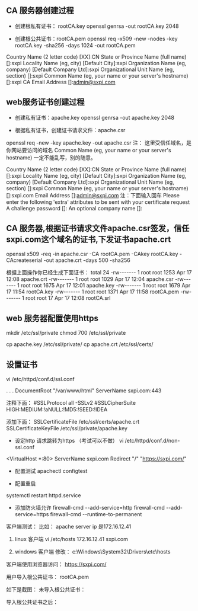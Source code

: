 ## CA 服务器创建过程
+ 创建根私有证书： rootCA.key
openssl genrsa -out rootCA.key 2048

+ 创建根公共证书：rootCA.pem
openssl req -x509 -new -nodes -key rootCA.key -sha256 -days 1024 -out rootCA.pem


Country Name (2 letter code) [XX]:CN
State or Province Name (full name) []:sxpi
Locality Name (eg, city) [Default City]:sxpi 
Organization Name (eg, company) [Default Company Ltd]:sxpi
Organizational Unit Name (eg, section) []:sxpi
Common Name (eg, your name or your server's hostname) []:sxpi CA
Email Address []:admin@sxpi.com


## web服务证书创建过程

+ 创建私有证书：apache.key
openssl genrsa -out apache.key 2048

+ 根据私有证书，创建证书请求文件：apache.csr

openssl req -new -key apache.key -out apache.csr
注： 这里受信任域名，是你网站要访问的域名
Common Name (eg, your name or your server's hostname)
一定不能乱写，别的随意。

Country Name (2 letter code) [XX]:CN
State or Province Name (full name) []:sxpi
Locality Name (eg, city) [Default City]:sxpi
Organization Name (eg, company) [Default Company Ltd]:sxpi
Organizational Unit Name (eg, section) []:sxpi
Common Name (eg, your name or your server's hostname) []:sxpi.com
Email Address []:admin@sxpi.com
注：下面输入回车
Please enter the following 'extra' attributes
to be sent with your certificate request
A challenge password []:
An optional company name []:

## CA 服务器,根据证书请求文件apache.csr签发，信任sxpi.com这个域名的证书,下发证书apache.crt

openssl x509 -req -in apache.csr -CA rootCA.pem -CAkey rootCA.key -CAcreateserial -out apache.crt -days 500 -sha256


根据上面操作你已经生成下面证书：
total 24
-rw------- 1 root root 1253 Apr 17 12:08 apache.crt
-rw------- 1 root root 1029 Apr 17 12:04 apache.csr
-rw------- 1 root root 1675 Apr 17 12:01 apache.key
-rw------- 1 root root 1679 Apr 17 11:54 rootCA.key
-rw------- 1 root root 1371 Apr 17 11:58 rootCA.pem
-rw------- 1 root root   17 Apr 17 12:08 rootCA.srl

## web 服务器配置使用https
mkdir /etc/ssl/private
chmod 700 /etc/ssl/private

cp apache.key /etc/ssl/private/
cp apache.crt /etc/ssl/certs/

## 设置证书
vi /etc/httpd/conf.d/ssl.conf

<VirtualHost _default_:443>
. . .
DocumentRoot "/var/www/html"
ServerName sxpi.com:443


注释下面：
#SSLProtocol all -SSLv2
#SSLCipherSuite HIGH:MEDIUM:!aNULL:!MD5:!SEED:!IDEA

添加下面：
SSLCertificateFile /etc/ssl/certs/apache.crt
SSLCertificateKeyFile /etc/ssl/private/apache.key


+ 设定http 请求跳转为https （考试可以不做）
vi /etc/httpd/conf.d/non-ssl.conf

<VirtualHost *:80>
        ServerName sxpi.com
        Redirect "/" "https://sxpi.com/"
</VirtualHost>


+ 配置测试
apachectl configtest

+ 配置重启

systemctl restart httpd.service

+  添加防火墙允许
firewall-cmd --add-service=http
firewall-cmd --add-service=https
firewall-cmd --runtime-to-permanent



客户端测试：
比如： 
apache server ip 是172.16.12.41

1. linux 客户端
vi /etc/hosts
172.16.12.41 sxpi.com


2. windows 客户端
修改：
c:\Windows\System32\Drivers\etc\hosts


客户端使用浏览器访问：
https://sxpi.com/


用户导入根公共证书：
rootCA.pem


如下是截图：
未导入根公共证书：


导入根公共证书之后：
